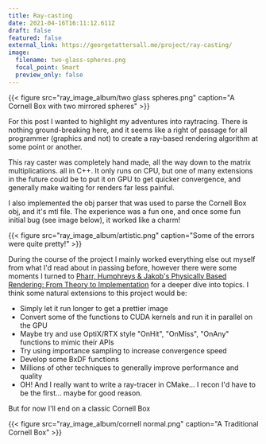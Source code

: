 ```yaml
---
title: Ray-casting
date: 2021-04-16T16:11:12.611Z
draft: false
featured: false
external_link: https://georgetattersall.me/project/ray-casting/
image:
  filename: two-glass-spheres.png
  focal_point: Smart
  preview_only: false
---
```

<!--StartFragment-->

{{< figure src="ray_image_album/two glass spheres.png" caption="A Cornell Box with two mirrored spheres" >}}

<!--EndFragment-->

For this post I wanted to highlight my adventures into raytracing. There is nothing ground-breaking here, and it seems like a right of passage for all programmer (graphics and not) to create a ray-based rendering algorithm at some point or another.

This ray caster was completely hand made, all the way down to the matrix multiplications. all in C++. It only runs on CPU, but one of many extensions in the future could be to put it on GPU to get quicker convergence, and generally make waiting for renders far less painful.

I also implemented the obj parser that was used to parse the Cornell Box obj, and it's mtl file. The experience was a fun one, and once some fun initial bug (see image below), it worked like a charm!

<!--StartFragment-->

{{< figure src="ray_image_album/artistic.png" caption="Some of the errors were quite pretty!" >}}

<!--EndFragment-->

During the course of the project I mainly worked everything else out myself from what I'd read about in passing before, however there were some moments I turned to [Pharr, Humphreys & Jakob's Physically Based Rendering: From Theory to Implementation](https://www.pbrt.org/) for a deeper dive into topics. I think some natural extensions to this project would be:

* Simply let it run longer to get a prettier image
* Convert some of the functions to CUDA kernels and run it in parallel on the GPU
* Maybe try and use OptiX/RTX style "OnHit", "OnMiss", "OnAny" functions to mimic their APIs
* Try using importance sampling to increase convergence speed
* Develop some BxDF functions
* Millions of other techniques to generally improve performance and quality
* OH! And I really want to write a ray-tracer in CMake... I recon I'd have to be the first... maybe for good reason.

But for now I'll end on a classic Cornell Box

<!--StartFragment-->

{{< figure src="ray_image_album/cornell normal.png" caption="A Traditional Cornell Box" >}}

<!--EndFragment-->